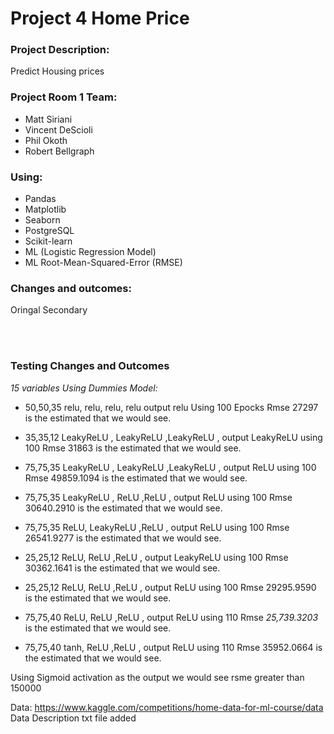 # Project 4 Home Price

### **Project Description:<br>**
Predict Housing prices

### **Project Room 1 Team:**

- Matt Siriani
- Vincent DeScioli
- Phil  Okoth
- Robert Bellgraph


### **Using:** 
- Pandas 
- Matplotlib
- Seaborn
- PostgreSQL
- Scikit-learn
- ML (Logistic Regression Model)
- ML  Root-Mean-Squared-Error (RMSE) 


### **Changes and outcomes:**
Oringal 
Secondary


<br><br>

### **Testing Changes and Outcomes**
*15 variables Using Dummies Model:*

- 50,50,35   relu, relu, relu, relu  output relu Using 100 Epocks 
Rmse   27297   is the estimated that we would see. 

- 35,35,12   LeakyReLU , LeakyReLU ,LeakyReLU , output LeakyReLU using 100 
Rmse  31863   is the estimated that we would see. 

- 75,75,35   LeakyReLU , LeakyReLU ,LeakyReLU , output ReLU using 100 
Rmse  49859.1094   is the estimated that we would see.

- 75,75,35   LeakyReLU , ReLU ,ReLU , output ReLU using 100 
Rmse  30640.2910   is the estimated that we would see.

- 75,75,35  ReLU, LeakyReLU ,ReLU , output ReLU using 100 
Rmse  26541.9277   is the estimated that we would see.

- 25,25,12  ReLU, ReLU ,ReLU , output LeakyReLU using 100 
Rmse  30362.1641   is the estimated that we would see.

- 25,25,12  ReLU, ReLU ,ReLU , output ReLU using 100 
Rmse  29295.9590   is the estimated that we would see.

- 75,75,40  ReLU, ReLU ,ReLU , output ReLU using 110 
Rmse  *25,739.3203*   is the estimated that we would see.

- 75,75,40  tanh, ReLU ,ReLU , output ReLU using 110 
Rmse  35952.0664   is the estimated that we would see.

Using Sigmoid activation as the output we would see rsme greater than 150000


Data:  https://www.kaggle.com/competitions/home-data-for-ml-course/data
Data Description txt file added 

